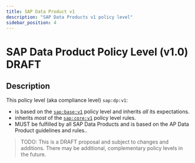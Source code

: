 ```yaml
---
title: SAP Data Product v1
description: "SAP Data Products v1 policy level"
sidebar_position: 4
---
```


# SAP Data Product Policy Level (v1.0) <span className="feature-status-draft" title="This feature is in DRAFT status and subject to potential changes.">DRAFT</span>

## Description

This policy level (aka compliance level) `sap:dp:v1`:
* is based on the [`sap:base:v1`](./sap-base-v1.md) policy level and inherits *all* its expectations.
* inherits *most* of the [`sap:core:v1`](./sap-core-v1.md) policy level rules.
* MUST be fulfilled by all SAP Data Products and is based on the AP Data Product guidelines and rules..

> TODO: This is a <span className="feature-status-draft" title="This feature is in DRAFT status and subject to potential changes.">DRAFT</span> proposal and subject to changes and additions.
> There may be additional, complementary policy levels in the future.
